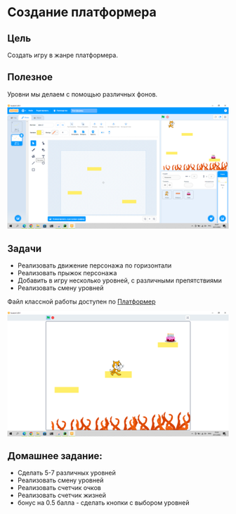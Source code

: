 # Создание платформера

## Цель

Создать игру в жанре платформера.

## Полезное

Уровни мы делаем с помощью различных фонов.

![img_1.png](img_1.png)

## Задачи

* Реализовать движение персонажа по горизонтали
* Реализовать прыжок персонажа
* Добавить в игру несколько уровней, с различными препятствиями
* Реализовать смену уровней

Файл классной работы доступен по [Платформер](Платформер.sb3)

![img.png](img.png)

## Домашнее задание:

* Сделать 5-7 различных уровней
* Реализовать смену уровней
* Реализовать счетчик очков
* Реализовать счетчик жизней
* бонус на 0.5 балла - сделать кнопки с выбором уровней





